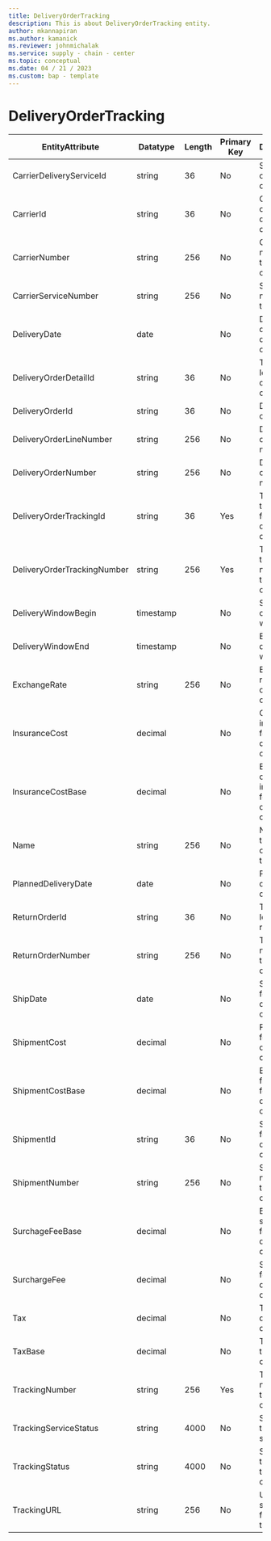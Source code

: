 ```yaml
---
title: DeliveryOrderTracking
description: This is about DeliveryOrderTracking entity.
author: mkannapiran
ms.author: kamanick
ms.reviewer: johnmichalak
ms.service: supply - chain - center
ms.topic: conceptual
ms.date: 04 / 21 / 2023
ms.custom: bap - template
---
```


# **DeliveryOrderTracking**

|	EntityAttribute	|	Datatype	|	Length	|	Primary Key	|	Description	|
|---------------|--------|------|----------|-----------|
|	CarrierDeliveryServiceId	|	string	|	36	|	No	|	Service Id of the carrier	|
|	CarrierId	|	string	|	36	|	No	|	Carrier Id of the delivery order	|
|	CarrierNumber	|	string	|	256	|	No	|	Carrier number for the delivery order 	|
|	CarrierServiceNumber	|	string	|	256	|	No	|	Service number of the carrier	|
|	DeliveryDate	|	date	|		|	No	|	Delivery date of the delivery order	|
|	DeliveryOrderDetailId	|	string	|	36	|	No	|	The unique Id of the delivery order line	|
|	DeliveryOrderId	|	string	|	36	|	No	|	Delivery order Id	|
|	DeliveryOrderLineNumber	|	string	|	256	|	No	|	Delivery order line number	|
|	DeliveryOrderNumber	|	string	|	256	|	No	|	Delivery order number	|
|	DeliveryOrderTrackingId	|	string	|	36	|	Yes	|	The unique tracking Id for the delivery order	|
|	DeliveryOrderTrackingNumber	|	string	|	256	|	Yes	|	The unique tracking number for the delivery order	|
|	DeliveryWindowBegin	|	timestamp	|		|	No	|	Start date of delivery window	|
|	DeliveryWindowEnd	|	timestamp	|		|	No	|	End date of delivery window	|
|	ExchangeRate	|	string	|	256	|	No	|	Exchange rate for this delivery order	|
|	InsuranceCost	|	decimal	|		|	No	|	Cost of insurance for the delivery order	|
|	InsuranceCostBase	|	decimal	|		|	No	|	Base cost of insurance for the delivery order	|
|	Name	|	string	|	256	|	No	|	Name of the delivery order tracking	|
|	PlannedDeliveryDate	|	date	|		|	No	|	Planned delivery date	|
|	ReturnOrderId	|	string	|	36	|	No	|	The unique Id of the return order	|
|	ReturnOrderNumber	|	string	|	256	|	No	|	The unique number of the return order	|
|	ShipDate	|	date	|		|	No	|	Ship date for the delivery order	|
|	ShipmentCost	|	decimal	|		|	No	|	Freight cost for the delivery order	|
|	ShipmentCostBase	|	decimal	|		|	No	|	Base freight cost for the delivery order	|
|	ShipmentId	|	string	|	36	|	No	|	Shipment Id for the delivery order	|
|	ShipmentNumber	|	string	|	256	|	No	|	Shipment number for the delivery order	|
|	SurchageFeeBase	|	decimal	|		|	No	|	Base surcharge fee for the delivery order	|
|	SurchargeFee	|	decimal	|		|	No	|	Surcharge fee for the delivery order	|
|	Tax	|	decimal	|		|	No	|	Tax for the delivery order	|
|	TaxBase	|	decimal	|		|	No	|	Tax base of the delivery order	|
|	TrackingNumber	|	string	|	256	|	Yes	|	Tracking number of the delivery order	|
|	TrackingServiceStatus	|	string	|	4000	|	No	|	Status of tracking service	|
|	TrackingStatus	|	string	|	4000	|	No	|	Status of tracking for the delivery order	|
|	TrackingURL	|	string	|	256	|	No	|	URL for shipment or freight tracking	|

